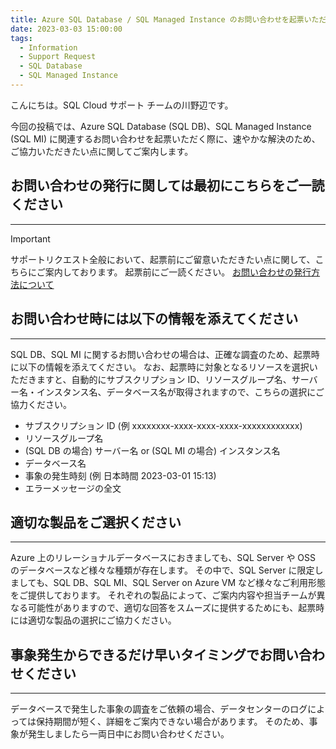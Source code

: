 ```yaml
---
title: Azure SQL Database / SQL Managed Instance のお問い合わせを起票いただく際に
date: 2023-03-03 15:00:00
tags:
  - Information
  - Support Request
  - SQL Database
  - SQL Managed Instance
---
```


こんにちは。SQL Cloud サポート チームの川野辺です。

今回の投稿では、Azure SQL Database (SQL DB)、SQL Managed Instance (SQL MI) に関連するお問い合わせを起票いただく際に、速やかな解決のため、ご協力いただきたい点に関してご案内します。

<!-- more -->

## お問い合わせの発行に関しては最初にこちらをご一読ください
---

> [!IMPORTANT]
> サポートリクエスト全般において、起票前にご留意いただきたい点に関して、こちらにご案内しております。
> 起票前にご一読ください。
> [お問い合わせの発行方法について](https://jpaztech.github.io/blog/information/How-to-inquiry-to-the-Azure-Support/)

## お問い合わせ時には以下の情報を添えてください
---

SQL DB、SQL MI に関するお問い合わせの場合は、正確な調査のため、起票時に以下の情報を添えてください。
なお、起票時に対象となるリソースを選択いただきますと、自動的にサブスクリプション ID、リソースグループ名、サーバー名・インスタンス名、データベース名が取得されますので、こちらの選択にご協力ください。

- サブスクリプション ID (例 xxxxxxxx-xxxx-xxxx-xxxx-xxxxxxxxxxxx)
- リソースグループ名
- (SQL DB の場合) サーバー名 or (SQL MI の場合) インスタンス名
- データベース名
- 事象の発生時刻 (例 日本時間 2023-03-01 15:13)
- エラーメッセージの全文

## 適切な製品をご選択ください
---

Azure 上のリレーショナルデータベースにおきましても、SQL Server や OSS のデータベースなど様々な種類が存在します。
その中で、SQL Server に限定しましても、SQL DB、SQL MI、SQL Server on Azure VM など様々なご利用形態をご提供しております。
それぞれの製品によって、ご案内内容や担当チームが異なる可能性がありますので、適切な回答をスムーズに提供するためにも、起票時には適切な製品の選択にご協力ください。

## 事象発生からできるだけ早いタイミングでお問い合わせください
---

データベースで発生した事象の調査をご依頼の場合、データセンターのログによっては保持期間が短く、詳細をご案内できない場合があります。
そのため、事象が発生しましたら一両日中にお問い合わせください。
